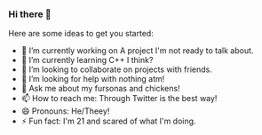 ### Hi there 👋

<!--
**CryptidNeons/CryptidNeons** is a ✨ _special_ ✨ repository because its `README.md` (this file) appears on your GitHub profile.
-->

Here are some ideas to get you started:

- 🔭 I’m currently working on A project I'm not ready to talk about.
- 🌱 I’m currently learning C++ I think?
- 👯 I’m looking to collaborate on projects with friends.
- 🤔 I’m looking for help with nothing atm!
- 💬 Ask me about my fursonas and chickens!
- 📫 How to reach me: Through Twitter is the best way!
- 😄 Pronouns: He/Theey!
- ⚡ Fun fact: I'm 21 and scared of what I'm doing.

